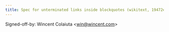 ```yaml
---
title: Spec for unterminated links inside blockquotes (wikitext, 19472e3)
---
```


Signed-off-by: Wincent Colaiuta &lt;win@wincent.com&gt;
